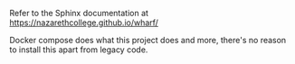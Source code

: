 Refer to the Sphinx documentation at https://nazarethcollege.github.io/wharf/

Docker compose does what this project does and more, there's no reason to install this apart from legacy code.
